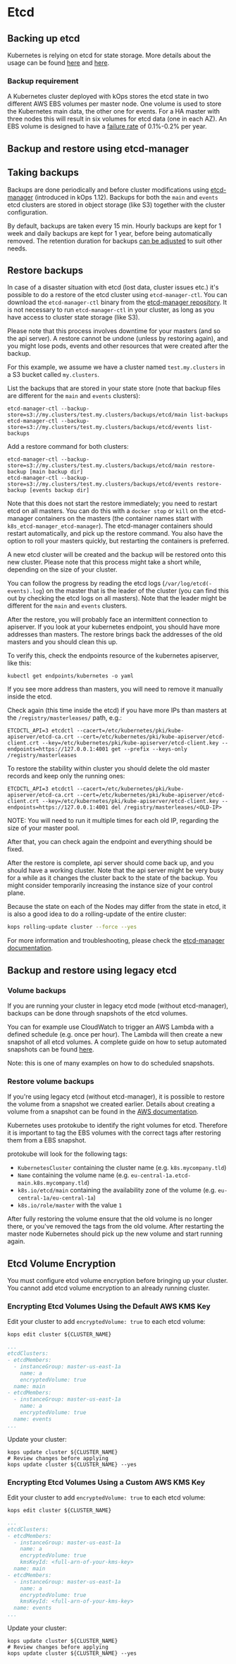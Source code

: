 # Etcd

## Backing up etcd

Kubernetes is relying on etcd for state storage. More details about the usage
can be found [here](https://kubernetes.io/docs/admin/etcd/) and
[here](https://coreos.com/etcd/docs/latest/).

### Backup requirement

A Kubernetes cluster deployed with kOps stores the etcd state in two different
AWS EBS volumes per master node. One volume is used to store the Kubernetes
main data, the other one for events. For a HA master with three nodes this will
result in six volumes for etcd data (one in each AZ). An EBS volume is designed
to have a [failure rate](https://aws.amazon.com/ebs/details/#AvailabilityandDurability)
of 0.1%-0.2% per year.

## Backup and restore using etcd-manager

## Taking backups

Backups are done periodically and before cluster modifications using [etcd-manager](etcd_administration.md)
(introduced in kOps 1.12). Backups for both the `main` and `events` etcd clusters
are stored in object storage (like S3) together with the cluster configuration.

By default, backups are taken every 15 min. Hourly backups are kept for 1 week and
daily backups are kept for 1 year, before being automatically removed. The retention
duration for backups [can be adjusted](../cluster_spec.md#etcd-backups-retention)
to suit other needs.

## Restore backups

In case of a disaster situation with etcd (lost data, cluster issues etc.) it's
possible to do a restore of the etcd cluster using `etcd-manager-ctl`.
You can download the `etcd-manager-ctl` binary from the [etcd-manager repository](https://github.com/kopeio/etcd-manager/releases).
It is not necessary to run `etcd-manager-ctl` in your cluster, as long as you have access to cluster state storage (like S3).

Please note that this process involves downtime for your masters (and so the api server).
A restore cannot be undone (unless by restoring again), and you might lose pods, events
and other resources that were created after the backup.

For this example, we assume we have a cluster named `test.my.clusters` in a S3 bucket called `my.clusters`.

List the backups that are stored in your state store (note that backup files are different for the `main` and `events` clusters):

```
etcd-manager-ctl --backup-store=s3://my.clusters/test.my.clusters/backups/etcd/main list-backups
etcd-manager-ctl --backup-store=s3://my.clusters/test.my.clusters/backups/etcd/events list-backups
```

Add a restore command for both clusters:

```
etcd-manager-ctl --backup-store=s3://my.clusters/test.my.clusters/backups/etcd/main restore-backup [main backup dir]
etcd-manager-ctl --backup-store=s3://my.clusters/test.my.clusters/backups/etcd/events restore-backup [events backup dir]
```

Note that this does not start the restore immediately; you need to restart etcd on all masters.
You can do this with a `docker stop` or `kill` on the etcd-manager containers on the masters (the container names start with `k8s_etcd-manager_etcd-manager`).
The etcd-manager containers should restart automatically, and pick up the restore command. You also have the option to roll your masters quickly, but restarting the containers is preferred.

A new etcd cluster will be created and the backup will be
restored onto this new cluster. Please note that this process might take a short while,
depending on the size of your cluster.

You can follow the progress by reading the etcd logs (`/var/log/etcd(-events).log`)
on the master that is the leader of the cluster (you can find this out by checking the etcd logs on all masters).
Note that the leader might be different for the `main` and `events` clusters.

After the restore, you will probably face an intermittent connection to apiserver.
If you look at your kubernetes endpoint, you should have more addresses than masters. The restore brings back the addresses of the old masters and you should clean this up.

To verify this, check the endpoints resource of the kubernetes apiserver, like this:
```
kubectl get endpoints/kubernetes -o yaml
```

If you see more address than masters, you will need to remove it manually inside the etcd.

Check again (this time inside the etcd) if you have more IPs than masters at the `/registry/masterleases/` path, e.g.:
```
ETCDCTL_API=3 etcdctl --cacert=/etc/kubernetes/pki/kube-apiserver/etcd-ca.crt --cert=/etc/kubernetes/pki/kube-apiserver/etcd-client.crt --key=/etc/kubernetes/pki/kube-apiserver/etcd-client.key --endpoints=https://127.0.0.1:4001 get --prefix --keys-only /registry/masterleases
```

To restore the stability within cluster you should delete the old master records and keep only the running ones:
```
ETCDCTL_API=3 etcdctl --cacert=/etc/kubernetes/pki/kube-apiserver/etcd-ca.crt --cert=/etc/kubernetes/pki/kube-apiserver/etcd-client.crt --key=/etc/kubernetes/pki/kube-apiserver/etcd-client.key --endpoints=https://127.0.0.1:4001 del /registry/masterleases/<OLD-IP>
```
NOTE: You will need to run it multiple times for each old IP, regarding the size of your master pool.

After that, you can check again the endpoint and everything should be fixed.

After the restore is complete, api server should come back up, and you should have a working cluster.
Note that the api server might be very busy for a while as it changes the cluster back to the state of the backup. 
You might consider temporarily increasing the instance size of your control plane.

Because the state on each of the Nodes may differ from the state in etcd, it is also a good idea to do a rolling-update of the entire cluster:

```sh
kops rolling-update cluster --force --yes
```

For more information and troubleshooting, please check the [etcd-manager documentation](https://github.com/kopeio/etcd-manager).

## Backup and restore using legacy etcd

### Volume backups

If you are running your cluster in legacy etcd mode (without etcd-manager),
backups can be done through snapshots of the etcd volumes.

You can for example use CloudWatch to trigger an AWS Lambda with a defined schedule (e.g. once per
hour). The Lambda will then create a new snapshot of all etcd volumes. A complete
guide on how to setup automated snapshots can be found [here](https://serverlesscode.com/post/lambda-schedule-ebs-snapshot-backups/).

Note: this is one of many examples on how to do scheduled snapshots.

### Restore volume backups

If you're using legacy etcd (without etcd-manager), it is possible to restore the volume from a snapshot we created
earlier. Details about creating a volume from a snapshot can be found in the
[AWS documentation](http://docs.aws.amazon.com/AWSEC2/latest/UserGuide/ebs-restoring-volume.html).

Kubernetes uses protokube to identify the right volumes for etcd. Therefore it
is important to tag the EBS volumes with the correct tags after restoring them
from a EBS snapshot.

protokube will look for the following tags:

* `KubernetesCluster` containing the cluster name (e.g. `k8s.mycompany.tld`)
* `Name` containing the volume name (e.g. `eu-central-1a.etcd-main.k8s.mycompany.tld`)
* `k8s.io/etcd/main` containing the availability zone of the volume (e.g. `eu-central-1a/eu-central-1a`)
* `k8s.io/role/master` with the value `1`

After fully restoring the volume ensure that the old volume is no longer there,
or you've removed the tags from the old volume. After restarting the master node
Kubernetes should pick up the new volume and start running again.


## Etcd Volume Encryption

You must configure etcd volume encryption before bringing up your cluster. You cannot add etcd volume encryption to an already running cluster.

### Encrypting Etcd Volumes Using the Default AWS KMS Key

Edit your cluster to add `encryptedVolume: true` to each etcd volume:

`kops edit cluster ${CLUSTER_NAME}`

```yaml
...
etcdClusters:
- etcdMembers:
  - instanceGroup: master-us-east-1a
    name: a
    encryptedVolume: true
  name: main
- etcdMembers:
  - instanceGroup: master-us-east-1a
    name: a
    encryptedVolume: true
  name: events
...
```

Update your cluster:

```
kops update cluster ${CLUSTER_NAME}
# Review changes before applying
kops update cluster ${CLUSTER_NAME} --yes
```

### Encrypting Etcd Volumes Using a Custom AWS KMS Key

Edit your cluster to add `encryptedVolume: true` to each etcd volume:

`kops edit cluster ${CLUSTER_NAME}`

```yaml
...
etcdClusters:
- etcdMembers:
  - instanceGroup: master-us-east-1a
    name: a
    encryptedVolume: true
    kmsKeyId: <full-arn-of-your-kms-key>
  name: main
- etcdMembers:
  - instanceGroup: master-us-east-1a
    name: a
    encryptedVolume: true
    kmsKeyId: <full-arn-of-your-kms-key>
  name: events
...
```

Update your cluster:

```
kops update cluster ${CLUSTER_NAME}
# Review changes before applying
kops update cluster ${CLUSTER_NAME} --yes
```
